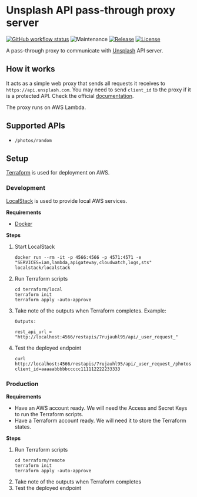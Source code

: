 # Unsplash API pass-through proxy server

[![GitHub workflow status](https://img.shields.io/github/workflow/status/ayltai/passthrough-proxy-unsplash/CI?style=flat)](https://github.com/ayltai/passthrough-proxy-unsplash/actions)
![Maintenance](https://img.shields.io/maintenance/yes/2021)
[![Release](https://img.shields.io/github/release/ayltai/passthrough-proxy-unsplash.svg?style=flat)](https://github.com/ayltai/passthrough-proxy-unsplash/releases)
[![License](https://img.shields.io/github/license/ayltai/passthrough-proxy-unsplash.svg?style=flat)](https://github.com/ayltai/passthrough-proxy-unsplash/blob/master/LICENSE)

A pass-through proxy to communicate with [Unsplash](https://unsplash.com) API server.

## How it works

It acts as a simple web proxy that sends all requests it receives to `https://api.unsplash.com`. You may need to send `client_id` to the proxy if it is a protected API. Check the official [documentation](https://unsplash.com/documentation).

The proxy runs on AWS Lambda.

## Supported APIs

* `/photos/random`

## Setup

[Terraform](https://www.terraform.io) is used for deployment on AWS.

### Development

[LocalStack](https://localstack.cloud) is used to provide local AWS services.

**Requirements**

* [Docker](https://www.docker.com)

**Steps**

1. Start LocalStack
   ```shell
   docker run --rm -it -p 4566:4566 -p 4571:4571 -e "SERVICES=iam,lambda,apigateway,cloudwatch,logs,sts" localstack/localstack
   ```
2. Run Terraform scripts
   ```shell
   cd terraform/local
   terraform init
   terraform apply -auto-approve
   ```
3. Take note of the outputs when Terraform completes. Example:
   ```shell
   Outputs:

   rest_api_url = "http://localhost:4566/restapis/7rujauhl95/api/_user_request_"
   ```
4. Test the deployed endpoint
   ```shell
   curl http://localhost:4566/restapis/7rujauhl95/api/_user_request_/photos/random?client_id=aaaaabbbbbccccc111112222233333
   ```

### Production

**Requirements**

* Have an AWS account ready. We will need the Access and Secret Keys to run the Terraform scripts.
* Have a Terraform account ready. We will need it to store the Terraform states.

**Steps**

1. Run Terraform scripts
   ```shell
   cd terraform/remote
   terraform init
   terraform apply -auto-approve
   ```
2. Take note of the outputs when Terraform completes
3. Test the deployed endpoint
